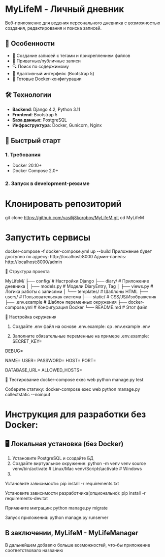 # MyLifeM - Личный дневник

Веб-приложение для ведения персонального дневника с возможностью создания, редактирования и поиска записей.

## 🌟 Особенности

- 📝 Создание записей с тегами и прикреплением файлов
- 🔐 Приватные/публичные записи
- 🔍 Поиск по содержимому
- 📱 Адаптивный интерфейс (Bootstrap 5)
- 🐳 Готовые Docker-конфигурации

## 🛠 Технологии

- **Backend**: Django 4.2, Python 3.11
- **Frontend**: Bootstrap 5
- **База данных**: PostgreSQL
- **Инфраструктура**: Docker, Gunicorn, Nginx

## 🚀 Быстрый старт

### 1. Требования
- Docker 20.10+
- Docker Compose 2.0+

### 2. Запуск в development-режиме

# Клонировать репозиторий
git clone https://github.com/vasilij8korobov/MyLifeM.git
cd MyLifeM

# Запустить сервисы
docker-compose -f docker-compose.yml up --build
Приложение будет доступно по адресу: http://localhost:8000
Админ-панель: http://localhost:8000/admin

📂 Структура проекта

MyLifeM/
├── config/              # Настройки Django
├── diary/               # Приложение дневника
│   ├── models.py        # Модели DiaryEntry, Tag
│   ├── views.py         # Логика работы с записями
│   └── templates/       # Шаблоны HTML
├── users/               # Пользовательская система
├── static/              # CSS/JS/Изображения
├── .env.example         # Шаблон переменных окружения
├── docker-compose.yml   # Конфигурация Docker
└── README.md            # Этот файл

🔧 Настройка окружения
1. Создайте .env файл на основе .env.example:
cp .env.example .env

2. Заполните обязательные переменные на примере .env.example:
SECRET_KEY=

DEBUG=

NAME=
USER=
PASSWORD=
HOST=
PORT=

DATABASE_URL=
ALLOWED_HOSTS=

🧪 Тестирование
docker-compose exec web python manage.py test

Соберите статику:
docker-compose exec web python manage.py collectstatic --noinput


# Инструкция для разработки без Docker:
## 🖥 Локальная установка (без Docker)

1. Установите PostgreSQL и создайте БД
2. Создайте виртуальное окружение:
   python -m venv venv
   source venv/bin/activate  # Linux/Mac
   venv\Scripts\activate     # Windows
3. 
Установите зависимости:
pip install -r requirements.txt

Установите зависимости разработчика(опционально):
pip install -r requirements-dev.txt


Примените миграции:
python manage.py migrate

Запуск приложения:
python manage.py runserver

## В заключении, MyLifeM - MyLifeManager
В дальнейшем добавлю больше возможностей, что-бы приложение соответствовало названию
